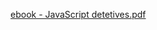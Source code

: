 [ebook - JavaScript detetives.pdf](https://github.com/user-attachments/files/20759112/ebook.-.JavaScript.detetives.pdf)
